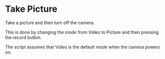Take Picture
============

Take a picture and then turn off the camera.

This is done by changing the mode from Video to Picture and then pressing the
record button.

The script assumes that Video is the default mode when the camera powers on.

